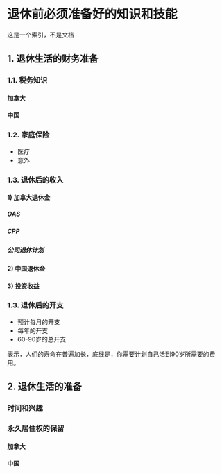 # 退休前必须准备好的知识和技能

这是一个索引，不是文档

## 1. 退休生活的财务准备

### 1.1. 税务知识

#### 加拿大

#### 中国

### 1.2. 家庭保险

- 医疗
- 意外

### 1.3. 退休后的收入

#### 1) 加拿大退休金

##### OAS

##### CPP

##### 公司退休计划

#### 2) 中国退休金

#### 3) 投资收益



### 1.3. 退休后的开支

- 预计每月的开支
- 每年的开支
- 60-90岁的总开支

表示，人们的寿命在普遍加长，底线是，你需要计划自己活到90岁所需要的费用。

## 2. 退休生活的准备

### 时间和兴趣

### 永久居住权的保留

#### 加拿大

#### 中国